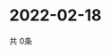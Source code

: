 # 2022-02-18
  共 0条

  <!-- BEGIN -->
  <!-- 最后更新时间Fri Feb 18 2022 00:23:51 GMT+0000 (Coordinated Universal Time) -->
  
  <!-- END -->
  
  
